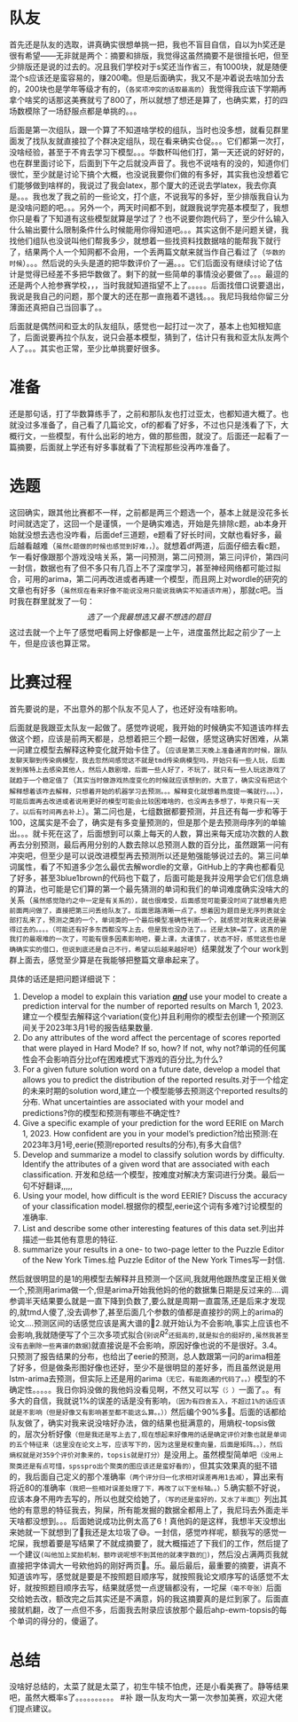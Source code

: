 

# 队友

首先还是队友的选取，讲真确实很想单挑一把，我也不盲目自信，自以为h奖还是很有希望——无非就是两个：摘要和排版，我觉得这虽然摘要不是很擅长吧，但至少排版还是说的过去的。况且我们学校对于s奖还当作省三，有1000块，就是随便混个s应该还是蛮容易的，赚200嘞。但是后面确实，我又不是冲着说去啥加分去的，200块也是学年等级才有的，（`各奖项冲突的话取最高的`）我觉得我应该下学期再拿个啥奖的话那这美赛就亏了800了，所以就想了想还是算了，也确实累，打的四场数模除了一场舒服点都是单挑的。。。

后面是第一次组队，跟一个算了不知道啥学校的组队，当时也没多想，就看见群里面发了找队友就直接拉了个群决定组队，现在看来确实仓促。。。它们都第一次打，没啥经验，甚至于不肯去学习下模型。。。华数杯叫他们打，第一天还说的好好的，也在群里面讨论下，后面到下午之后就没声音了。我也不说啥有的没的，知道你们很忙，至少就是讨论下搞个大概，也没说我要你们做的有多好，其实我也没想着它们能够做到啥样的，我说过了我会latex，那个厦大的还说去学latex，我去你真是。。。我也发了我之前的一些论文，打个底，不说我写的多好，至少排版我自认为是没啥问题的吧。。。另外一个，两天时间都不到，就跟我说学完基本模型了，我想你只是看了下知道有这些模型就算是学过了？也不说要你跑代码了，至少什么输入什么输出要什么限制条件什么时候能用你得知道吧。。。其实这倒不是问题关键，我找他们组队也没说叫他们帮我多少，就想着一些找资料找数据啥的能帮我下就行了，结果两个人一个知网都不会用，一个丢两篇文献来就当作自己看过了（`华数的时候`）。。。然后说的头头是道的把华数评价了一遍。。。它们后面没有继续讨论了估计是觉得已经差不多把华数做了。剩下的就一些简单的事情没必要做了。。。最逗的还是两个人抢参赛学校，，，当时我就知道指望不上了。。。。。后面找借口说要退出，我说是我自己的问题，那个厦大的还在那一直拖着不退钱。。。我尼玛我给你留三分薄面还真把自己当回事了。。

后面就是偶然间和亚太的队友组队，感觉也一起打过一次了，基本上也知根知底了，后面说要再拉个队友，说只会基本模型，猜到了，估计只有我和亚太队友两个人了。。。其实也正常，至少比单挑要好很多。

# 准备

还是那句话，打了华数算练手了，之前和那队友也打过亚太，也都知道大概了。也就没过多准备了，自己看了几篇论文，of的都看了好多，不过也只是浅看了下，大概行文，一些模型，有什么出彩的地方，做的那些图，就没了。后面还一起看了一篇摘要，后面就上学还有好多事就看了下流程那些没再咋准备了。

# 选题

这回确实，跟其他比赛都不一样，之前都是两三个题选一个，基本上就是没花多长时间就选定了，这回一个是谨慎，一个是确实难选，开始是先排除c题，ab本身开始就没想去选也没咋看，后面def三道题，e题看了好长时间，文献也看好多，最后越看越难（`虽然c题做的时候也感觉到好难，，`）。就想着df两道，后面仔细去看c题，乍一看好像跟那个游戏没啥关系，第一问预测，第二问预测，第三问评价，第四问一封信，数据也有了但不多只有几百上不了深度学习，甚至神经网络都可能过拟合，可用的arima，第二问再改进或者再建一个模型，而且网上对wordle的研究的文章也有好多（`虽然现在看来好像不能说没用只能说我确实不知道该咋用`），那就c吧。当时我在群里就发了一句：
$$
选了一个我最想选又最不想选的题目
$$
这过去就一个上午了感觉吧看网上好像都是一上午，进度虽然比起之前少了一上午，但是应该也算正常。

# 比赛过程

首先要说的是，不出意外的那个队友不见人了，也还好没有啥影响。

后面就是我跟亚太队友一起做了。感觉咋说呢，我开始的时候确实不知道该咋样去做这个题，应该是前两天都是，总想着把三个题一起做，感觉这确实好困难，从第一问建立模型去解释这种变化就开始卡住了。（`应该是第三天晚上准备通宵的时候，跟队友聊天聊到传染病模型，我去忽然间感觉这不就是tmd传染病模型吗，开始只有一些人玩，后面发到推特上去感染其他人，然后人数剧增，后面一些人好了，不玩了，就只有一些人玩这游戏了就趋于一个稳定值了`（`其实当时做游戏热度变化的时候就应该想到的，大意了，确实没有把这个解释想着该咋去解释，只想着开始的机器学习去预测。。。解释变化就想着热度提一嘴就行。。。`）`，可能后面再去改进或者说用更好的模型可能会比较困难啥的，也没再去多想了，毕竟只有一天了。以后有时间再去补上`）。第二问也是，七组数据都要预测，并且还有每一步和等于100，这属实是不会了，确实是有多变量预测的，但是那个是去预测母序列的单输出。。。就卡死在这了，后面想到可以乘上每天的人数，算出来每天成功次数的人数再去分别预测，最后再用分别的人数去除以总预测人数的百分比，虽然跟第一问有冲突吧，但至少是可以说改进模型再去预测所以还是勉强能够说过去的。第三问单词属性，看了不知道多少怎么最优去解wordle的文章，GitHub上的字典也都看见了好多，甚至3blue1brown的代码也下载了，后面可能是我并没用学会它们信息熵的算法，也可能是它们算的第一个最先猜测的单词和我们的单词难度确实没啥大的关系（`虽然感觉隐约之中一定是有关系的），就也很难受，后面感觉可能要没时间了就想着先把前面两问做了，直接把第三问丢给队友了。后面思路清晰一点了。想着因为题目是无序列表就全部打乱来了，预测之类的一个，单词类的一个最后模型准确性判断一个，就感觉对我来说还是骗得过去的。。。。（可能还有好多东西都没写上去，但是我也没办法了。。还是太狭=菜了，这真的是我打的最艰难的一次了，可能有很多因素影响吧，要上课，太谨慎了，状态不好，感觉这些也是确确实实的借口，但说到底还是自己不行，希望以后越来越好吧`）结果就发了个our work到群上面去，感觉至少算是在我能够把整篇文章串起来了。

具体的话还是把问题详细说下：

1. Develop a model to explain this variation ***<u>and</u>*** use your model to create a prediction interval for the number of reported results on March 1, 2023.建立一个模型去解释这个variation(变化)并且利用你的模型去创建一个预测区间关于2023年3月1号的报告结果数量.
2. Do any attributes of the word affect the percentage of scores reported that were played in Hard Mode? If so, how? If not, why not?单词的任何属性会不会影响百分比of在困难模式下游戏的百分比,为什么?
3. For a given future solution word on a future date, develop a model that allows you to predict the distribution of the reported results.对于一个给定的未来时期的solution word,建立一个模型能够去预测这个reported results的分布.                                                      What uncertainties are associated with your model and predictions?你的模型和预测有哪些不确定性?
4. Give a specific example of your prediction for the word EERIE on March 1, 2023. How confident are you in your model’s prediction?给出预测:在2023年3月1号,eerie(预测reported results的分布),有多大自信?
5. Develop and summarize a model to classify solution words by difficulty. Identify the attributes of a given word that are associated with each classification. 开发和总结一个模型，按难度对解决方案词进行分类。最后一句不好翻译,,,,,
6. Using your model, how difficult is the word EERIE? Discuss the accuracy of your classification model.根据你的模型,eerie这个词有多难?讨论模型的准确率.
7. List and describe some other interesting features of this data set.列出并描述一些其他有意思的特征.
8. summarize your results in a one- to two-page letter to the Puzzle Editor of the New York
   Times.给 Puzzle Editor of the New York Times写一封信.

然后就很明显的是1的用模型去解释并且预测一个区间,我就用他跟热度呈正相关做一个,预测用arima做一个,但是arima开始我他妈的他的数据集日期是反过来的....调参调半天结果要么就是一直下降到负数了,要么就是周期一直震荡,还是后来才发现的,就tmd人傻了,没去调参了,甚至后面几个参数的值都是直接抄的网上的arima的论文....预测区间的话感觉应该是离大谱的🤣2.就开始认为不会影响,事实上应该也不会影响,我就随便写了个三次多项式拟合(`别说`$R^2$`还挺高的,就是拟合的挺好的,虽然我甚至没有去删除一些离谱的数据`)就直接说是不会影响，原因好像也说的不是很好。3.4。只预测了报告结果的分布，也给出了eerie的预测，总人数跟第一问的arima相差了好多，但是做条形图好像也还好，至少不是很明显的差好多，而且虽然说是用lstm-arima去预测，但实际上还是用的arima`（无它，有能跑通的代码了。。）`模型的不确定性。。。。。我日你妈没做的我他妈没看见啊，不然又可以写`（氵）`一面了。。有多大的自信，我就说1%的误差的话是没有影响，`（因为有四舍五入，不超过1%的话应该就是不影响（但是好像又有影响甚至都不能这么算。。））`然后编个90%多🤣。后面的话都给队友做了，确实对我来说没啥好办法，做的结果也挺满意的，用熵权-topsis做的，层次分析好像`（但是我还是写上去了,现在想起来好像用的话是确定评价对象也就是单词的五个特征来（这里没在论文上写，应该写下的，因为这里是权重向量，后面是矩阵。。），然后熵权就是对359个评价对象来的，topsis就是打分）`是没用上。虽然模型简单吧`（没用上聚类还是有点可惜，spsspro出个聚类的图应该还是蛮好看的）`，但其实效果真的挺不错的，我后面自己定义的那个准确率`（两个评分归一化求相对误差再用1去减）`，算出来有将近80的准确率`（我把一些相对误差处理了下，再改了以下坐标轴。。）`5.确实额不好说，应该本身不用咋去写的，所以也就交给她了，`（写的还是蛮好的，又水了半面🤣）`列出其他的有意思的特征我去，狗屎，所有能发掘的数据全都用上了，我尼玛去外面走半天啥都没想到。。。后面她说成功比例太高了6！真他妈的是这样，我想半天没想出来她就一下就想到了🤣我还是太垃圾了😅。一封信，感觉咋样呢，额我写的感觉一坨屎，我想着要是写结果了不就成摘要了，就大概描述了下我们的工作，然后提了一个建议`(叫他加上奖励机制，额咋说呢想不到其他的就凑字数的🤣)`，然后没占满两页我就直接把字体调大一号欸他妈的刚好两页🤣。乐。最后最后，最重要的摘要，讲真不知道该咋写，感觉就是要是不按照题目顺序写，就按照我论文顺序写的话感觉不太好，就按照题目顺序去写，结果就感觉一点逻辑都没有，一坨屎`（毫不夸张）`后面交给她去改，额改完之后其实还是不满意，妈的我这摘要真的是烂到家了。后面直接就机翻，改了一点但不多，后面我去附录应该放那个最后ahp-ewm-topsis的每个单词的得分的，傻逼了。

# 总结

没啥好总结的，太菜了就是太菜了，初生牛犊不怕虎，还是小看美赛了。静等结果吧，虽然大概率s了。。。。。。。。。。
#补
跟一队友均大一第一次参加美赛，欢迎大佬们提点建议。
